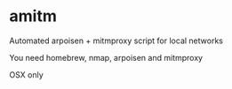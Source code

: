 # amitm
Automated arpoisen + mitmproxy script for local networks

You need homebrew, nmap, arpoisen and mitmproxy

OSX only
